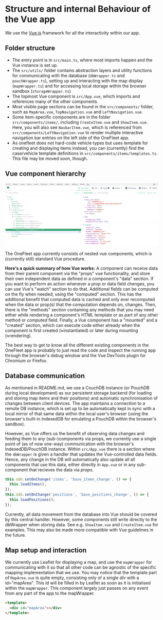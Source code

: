 # Structure and internal Behaviour of the Vue app

We use the [Vue.js](https://vuejs.org/) framework for all the interactivity within our app.

## Folder structure

- The entry point is in `src/main.ts`, where most imports happen and the Vue instance is set up.
- The `src/utils/` folder contains abstraction layers and utility functions for communicating with the database (`dbWrapper.ts` and `pouchWrapper.ts`), setting up and interacting with the map display (`mapWrapper.ts`) and for accessing local storage within the browser sandbox (`storageWrapper.ts`)
- The topmost Vue component is `src/App.vue`, which imports and references many of the other components.
- Most visible page sections can be found in the `src/components/` folder, such as `MapArea.vue`, `TopNavigation.vue` and `LeftNavigation.vue`.
- Some item-specific components are in the folder `src/components/items/`, including `CreateItem.vue` and `ShowItem.vue`. Here, you will also see `NavbarItem.vue`, which is referenced from `src/components/LeftNavigation.vue` to render multiple interactive navigation bar entries on the left side of the OneFleet app.
- As onefleet does not hard-code vehicle types but uses template for creating and displaying items instead, you can (currently) find the case/vehicle template definitions in `src/components/items/templates.ts`. This file may be moved soon, though.

## Vue component hierarchy

![Vue-DevTools showing NavbarItem](./screenshots/DevTools_showing_NavbarItem.png)

The OneFleet app currently consists of nested vue components, which is (currently still) standard Vue procedure.

**Here's a quick summary of how Vue works:**
A component can receive data from their parent component via the "props" vue functionality, and store their own independent data as defined in a component's "data" section. If you want to perform an action whenever a prop or data field chenges, you can use Vue's "watch" section to do that. Additional fields can be computed on the fly when needed, using the "computed" section. This has the additional benefit that computed data is cached and only ever recomputed when the data or prop(s) that the computation depends on, changes. Then, there is the "methods" section containing any methods that you may need either while rendering a component's HTML template or as part of any other method or _computed_ field. Finally, a Vue component has a "mounted" and a "created" section, which can execute code either already when the component is first created (≈instantiated) or later during mounting (≈rendering).

The best way to get to know all the different existing components in the OneFleet app is probably to just read the code and inspect the running app through the browser's debug window and the Vue DevTools plugin for Chromium or Firefox.

## Database communication

As mentioned in README.md, we use a CouchDB instance (or PouchDB during local development) as our persistent storage backend (for loading and storing map items and their positions) and automatic synchronisation of changes between client devices. The app maintains a connection to a remote DB instance, which is set up to be automatically kept in sync with a local mirror of that same data within the local user's browser (using the browser's built-in IndexedDB for emulating a PouchDB within the browser's sandbox).

However, as Vue offers us the benefit of observing data changes and feeding them to any (sub-)components via props, we currently use a single point of (as of now one-way) communication with the browser's IndexedDB/PouchDB instance. Within `src/App.vue` there is a section where the `dbWrapper` is given a handler that updates the Vue-controlled data fields. Hence, any change in the DB will automatically also update all all components that use this data, either directly in `App.vue` or in any sub-component that recieves the data via _props_.

```javascript
this.$db.setOnChange('items', 'base_items_change', () => {
  this.loadItems();
});
this.$db.setOnChange('positions', 'base_positions_change', () => {
  this.loadPositions();
});
```

Currently, all data movement from the database into Vue should be covered by this central handler. However, some components still write directly to the dbWrapper when storing data. See e.g. `ShowItem.vue` and `CreateItem.vue` for examples. This may also be made more compatible with Vue guidelines in the future.

## Map setup and interaction

We currently use Leaflet for displaying a map, and use the `mapWrapper` for communicating with it so that all other code can be agnostic of the specific mapping implementation that we use. You may notice that the template part of `MapArea.vue` is quite empty, consisting only of a single _div_ with a id="mapArea". This id will be filled in by Leaflet as soon as it is initialised within the `mapWrapper`. This component largely just passes on any event from any part of the app to the mapWrapper.

```HTML
<template>
  <div id="mapArea"></div>
</template>
```
